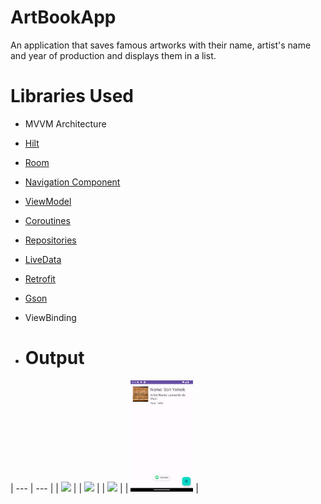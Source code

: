 # ArtBookApp

An application that saves famous artworks with their name, artist's name and year of production and displays them in a list.

# Libraries Used
+ MVVM Architecture
+ [Hilt](https://developer.android.com/jetpack/compose/libraries#hilt)
+ [Room](https://developer.android.com/training/data-storage/room)
+ [Navigation Component](https://developer.android.com/guide/navigation/navigation-getting-started)
+ [ViewModel](https://developer.android.com/topic/libraries/architecture/viewmodel#implement)
+ [Coroutines](https://developer.android.com/kotlin/coroutines)
+ [Repositories](https://developer.android.com/topic/architecture#data-layer)
+ [LiveData](https://developer.android.com/topic/libraries/architecture/livedata)
+ [Retrofit](https://square.github.io/retrofit/)
+ [Gson](https://github.com/google/gson)
+ ViewBinding

+ # Output

| --- | --- |
| <img src="screenshots/fotoekleme" width=100/> | 
| <img src="screenshots/fotokaydetmeekranı.png" width=100/> |
| <img src="screenshots/resimaramasonucları.png" width=100/> |
| <img src="screenshots/Eklediktensonra.png" width=100/> |
